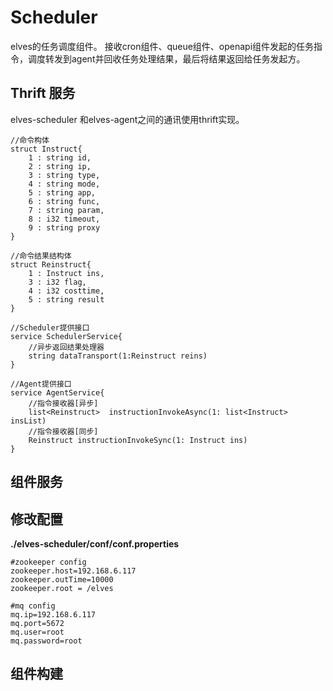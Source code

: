 # Scheduler

elves的任务调度组件。   接收cron组件、queue组件、openapi组件发起的任务指令，调度转发到agent并回收任务处理结果，最后将结果返回给任务发起方。

## 

## Thrift 服务

elves-scheduler 和elves-agent之间的通讯使用thrift实现。

```
//命令构体
struct Instruct{
    1 : string id,
    2 : string ip,
    3 : string type,
    4 : string mode,
    5 : string app,
    6 : string func,
    7 : string param,
    8 : i32 timeout,
    9 : string proxy
}

//命令结果结构体
struct Reinstruct{
    1 : Instruct ins,
    3 : i32 flag,
    4 : i32 costtime,
    5 : string result
}
```

```
//Scheduler提供接口
service SchedulerService{
    //异步返回结果处理器
    string dataTransport(1:Reinstruct reins)
}

//Agent提供接口
service AgentService{
    //指令接收器[异步]
    list<Reinstruct>  instructionInvokeAsync(1: list<Instruct> insList)
    //指令接收器[同步]
    Reinstruct instructionInvokeSync(1: Instruct ins)
}
```

## 组件服务





## 修改配置

**./elves-scheduler/conf/conf.properties**

```
#zookeeper config
zookeeper.host=192.168.6.117
zookeeper.outTime=10000
zookeeper.root = /elves

#mq config
mq.ip=192.168.6.117
mq.port=5672
mq.user=root
mq.password=root
```

## 组件构建

```

```



